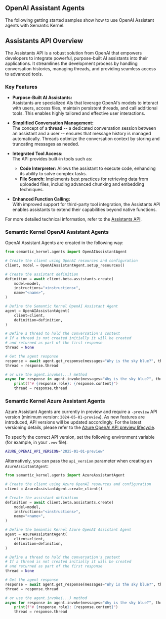 ## OpenAI Assistant Agents

The following getting started samples show how to use OpenAI Assistant agents with Semantic Kernel.

## Assistants API Overview

The Assistants API is a robust solution from OpenAI that empowers developers to integrate powerful, purpose-built AI assistants into their applications. It streamlines the development process by handling conversation histories, managing threads, and providing seamless access to advanced tools.

### Key Features

- **Purpose-Built AI Assistants:**  
  Assistants are specialized AIs that leverage OpenAI’s models to interact with users, access files, maintain persistent threads, and call additional tools. This enables highly tailored and effective user interactions.

- **Simplified Conversation Management:**  
  The concept of a **thread** -- a dedicated conversation session between an assistant and a user -- ensures that message history is managed automatically. Threads optimize the conversation context by storing and truncating messages as needed.

- **Integrated Tool Access:**  
  The API provides built-in tools such as:
  - **Code Interpreter:** Allows the assistant to execute code, enhancing its ability to solve complex tasks.
  - **File Search:** Implements best practices for retrieving data from uploaded files, including advanced chunking and embedding techniques.

- **Enhanced Function Calling:**  
  With improved support for third-party tool integration, the Assistants API enables assistants to extend their capabilities beyond native functions.

For more detailed technical information, refer to the [Assistants API](https://platform.openai.com/docs/assistants/overview).

### Semantic Kernel OpenAI Assistant Agents

OpenAI Assistant Agents are created in the following way:

```python
from semantic_kernel.agents import OpenAIAssistantAgent

# Create the client using OpenAI resources and configuration
client, model = OpenAIAssistantAgent.setup_resources()

# Create the assistant definition
definition = await client.beta.assistants.create(
    model=model,
    instructions="<instructions>",
    name="<name>",
)

# Define the Semantic Kernel OpenAI Assistant Agent
agent = OpenAIAssistantAgent(
    client=client,
    definition=definition,
)

# Define a thread to hold the conversation's context
# If a thread is not created initially it will be created
# and returned as part of the first response
thread = None

# Get the agent response
response = await agent.get_response(messages="Why is the sky blue?", thread=thread)
thread = response.thread

# or use the agent.invoke(...) method
async for response in agent.invoke(messages="Why is the sky blue?", thread=thread):
    print(f"# {response.role}: {response.content}")
    thread = response.thread
```

### Semantic Kernel Azure Assistant Agents

Azure Assistant Agents are currently in preview and require a `-preview` API version (minimum version: `2024-05-01-preview`). As new features are introduced, API versions will be updated accordingly. For the latest versioning details, please refer to the [Azure OpenAI API preview lifecycle](https://learn.microsoft.com/azure/ai-services/openai/api-version-deprecation).

To specify the correct API version, set the following environment variable (for example, in your `.env` file):

```bash
AZURE_OPENAI_API_VERSION="2025-01-01-preview"
```

Alternatively, you can pass the `api_version` parameter when creating an `AzureAssistantAgent`:

```python
from semantic_kernel.agents import AzureAssistantAgent

# Create the client using Azure OpenAI resources and configuration
client = AzureAssistantAgent.create_client()

# Create the assistant definition
definition = await client.beta.assistants.create(
    model=model,
    instructions="<instructions>",
    name="<name>",
)

# Define the Semantic Kernel Azure OpenAI Assistant Agent
agent = AzureAssistantAgent(
    client=client,
    definition=definition,
)

# Define a thread to hold the conversation's context
# If a thread is not created initially it will be created
# and returned as part of the first response
thread = None

# Get the agent response
response = await agent.get_response(messages="Why is the sky blue?", thread=thread)
thread = response.thread

# or use the agent.invoke(...) method
async for response in agent.invoke(messages="Why is the sky blue?", thread=thread):
    print(f"# {response.role}: {response.content}")
    thread = response.thread
```